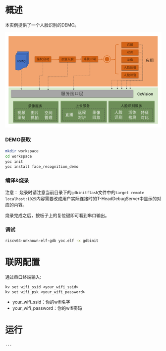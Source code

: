 # 概述

本实例提供了一个人脸识别的DEMO。

![image.png](./resource/framework.png)

### DEMO获取

```bash
mkdir workspace
cd workspace
yoc init
yoc install face_recognition_demo
```

### 编译&烧录

注意：
    烧录时请注意当前目录下的`gdbinitflash`文件中的`target remote localhost:1025`内容需要改成用户实际连接时的T-HeadDebugServer中显示的对应的内容。

烧录完成之后，按板子上的复位键即可看到串口输出。

### 调试

```bash
riscv64-unknown-elf-gdb yoc.elf -x gdbinit
```

# 联网配置

通过串口终端输入:

```cli
kv set wifi_ssid <your_wifi_ssid>
kv set wifi_psk <your_wifi_password>
```

- your_wifi_ssid：你的wifi名字
- your_wifi_password：你的wifi密码

# 运行

```cli
...

```
